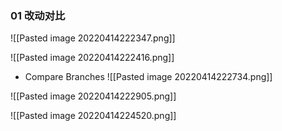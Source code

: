 ### 01 改动对比
![[Pasted image 20220414222347.png]]

![[Pasted image 20220414222416.png]]
- Compare Branches
![[Pasted image 20220414222734.png]]

![[Pasted image 20220414222905.png]]


![[Pasted image 20220414224520.png]]





